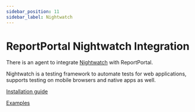 ```yaml
---
sidebar_position: 11
sidebar_label: Nightwatch
---
```


# ReportPortal Nightwatch Integration

There is an agent to integrate [Nightwatch](https://nightwatchjs.org/) with ReportPortal.

Nightwatch is a testing framework to automate tests for web applications, supports testing on mobile browsers and native apps as well.

[Installation guide](https://github.com/reportportal/agent-js-nightwatch#readme)

[Examples](https://github.com/reportportal/examples-js/tree/master/example-nightwatch)
